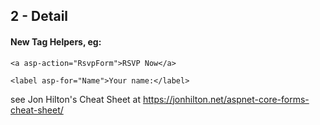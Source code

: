 ## 2 - Detail

#### New Tag Helpers, eg:
`<a asp-action="RsvpForm">RSVP Now</a>`

`<label asp-for="Name">Your name:</label>`            


see Jon Hilton's Cheat Sheet at <https://jonhilton.net/aspnet-core-forms-cheat-sheet/>
